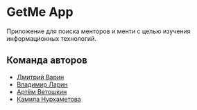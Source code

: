 # GetMe App

Приложение для поиска менторов и менти с целью изучения информационных технологий.

## Команда авторов

- [Дмитрий Варин](https://github.com/Flash1ee)
- [Владимир Ларин](https://github.com/VolodyaLarin)
- [Артём Ветошкин](https://github.com/ThCompiler)
- [Камила Нурхаметова](https://github.com/imkamie)
